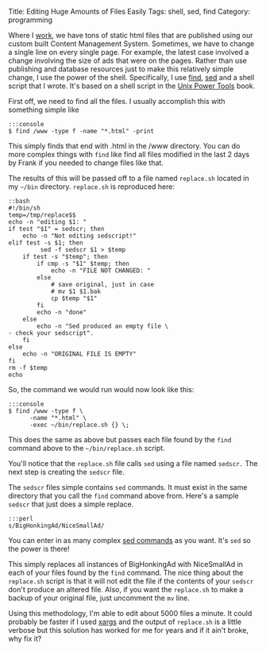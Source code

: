 Title: Editing Huge Amounts of Files Easily
Tags: shell, sed, find
Category: programming

Where I [work](http://www.ign.com), we have tons of static html files
that are published using our custom built Content Management System.
Sometimes, we have to change a single line on every single page. For
example, the latest case involved a change involving the size of ads
that were on the pages. Rather than use publishing and database
resources just to make this relatively simple change, I use the power of
the shell. Specifically, I use
[find](http://linuxcommand.org/man_pages/find1.html),
[sed](http://www.grymoire.com/Unix/Sed.html) and a shell script
that I wrote. It's based on a shell script in the [Unix Power
Tools](http://www.amazon.com/gp/redirect.html?ie=UTF8&location=http%3A%2F%2Fwww.amazon.com%2FPower-Tools-Third-Shelley-Powers%2Fdp%2F0596003307%3Fie%3DUTF8%26s%3Dbooks%26qid%3D1191730398%26sr%3D8-1&tag=slackorama-20&linkCode=ur2&camp=1789&creative=9325)
book.

First off, we need to find all the files. I usually accomplish this with
something simple like

    :::console
    $ find /www -type f -name "*.html" -print

This simply finds that end with .html in the /www directory. You can do
more complex things with `find` like find all files modified in the last
2 days by Frank if you needed to change files like that.

The results of this will be passed off to a file named `replace.sh`
located in my `~/bin` directory. `replace.sh` is reproduced here:

    ::bash
    #!/bin/sh
    temp=/tmp/replace$$
    echo -n "editing $1: "
    if test "$1" = sedscr; then
        echo -n "Not editing sedscript!"
    elif test -s $1; then
             sed -f sedscr $1 > $temp
        if test -s "$temp"; then
            if cmp -s "$1" $temp; then
                echo -n "FILE NOT CHANGED: "
            else
                # save original, just in case
                # mv $1 $1.bak
                cp $temp "$1"
            fi
            echo -n "done"
        else
            echo -n "Sed produced an empty file \
    - check your sedscript".
        fi
    else
        echo -n "ORIGINAL FILE IS EMPTY"
    fi
    rm -f $temp
    echo

So, the command we would run would now look like this:

    :::console
    $ find /www -type f \
          -name "*.html" \
          -exec ~/bin/replace.sh {} \;

This does the same as above but passes each file found by the `find`
command above to the `~/bin/replace.sh` script.

You'll notice that the `replace.sh` file calls `sed` using a file named
`sedscr.` The next step is creating the `sedscr` file.

The `sedscr` files simple contains `sed` commands. It must exist in the
same directory that you call the `find` command above from. Here's a
sample `sedscr` that just does a simple replace.

    :::perl
    s/BigHonkingAd/NiceSmallAd/

You can enter in as many complex [sed commands](http://main.rtfiber.com.tw/~changyj/sed/) as you want. It's
`sed` so the power is there!

This simply replaces all instances of BigHonkingAd with NiceSmallAd in
each of your files found by the `find` command. The nice thing about the
`replace.sh` script is that it will not edit the file if the contents of
your `sedscr` don't produce an altered file. Also, if you want the
`replace.sh` to make a backup of your original file, just uncomment the
`mv` line.

Using this methodology, I'm able to edit about 5000 files a minute. It
could probably be faster if I used
[xargs](http://unixhelp.ed.ac.uk/CGI/man-cgi?xargs) and the output of
`replace.sh` is a little verbose but this solution has worked for me for
years and if it ain't broke, why fix it?
